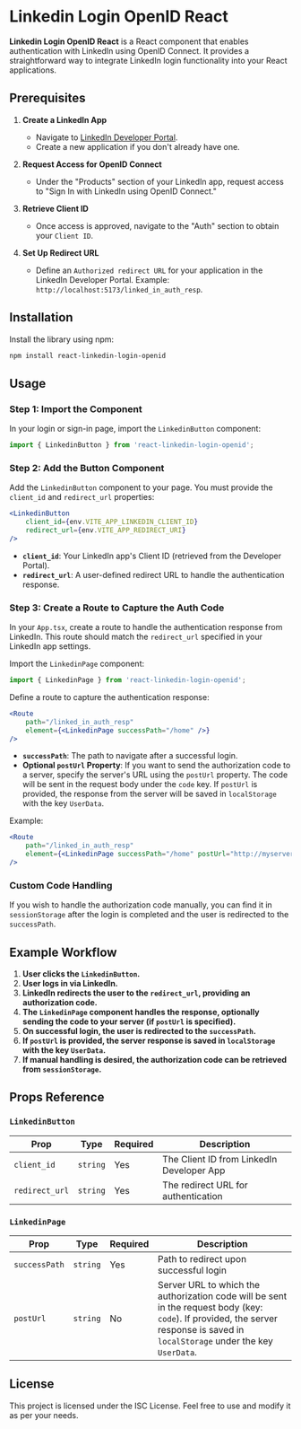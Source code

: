 # Linkedin Login OpenID React

**Linkedin Login OpenID React** is a React component that enables authentication with LinkedIn using OpenID Connect. It provides a straightforward way to integrate LinkedIn login functionality into your React applications.

## Prerequisites

1. **Create a LinkedIn App**
   - Navigate to [LinkedIn Developer Portal](https://developer.linkedin.com/).
   - Create a new application if you don't already have one.
   
2. **Request Access for OpenID Connect**
   - Under the "Products" section of your LinkedIn app, request access to "Sign In with LinkedIn using OpenID Connect."

3. **Retrieve Client ID**
   - Once access is approved, navigate to the "Auth" section to obtain your `Client ID`.

4. **Set Up Redirect URL**
   - Define an `Authorized redirect URL` for your application in the LinkedIn Developer Portal. Example: `http://localhost:5173/linked_in_auth_resp`.

## Installation

Install the library using npm:

```bash
npm install react-linkedin-login-openid
```

## Usage

### Step 1: Import the Component

In your login or sign-in page, import the `LinkedinButton` component:

```javascript
import { LinkedinButton } from 'react-linkedin-login-openid';
```

### Step 2: Add the Button Component

Add the `LinkedinButton` component to your page. You must provide the `client_id` and `redirect_url` properties:

```jsx
<LinkedinButton
    client_id={env.VITE_APP_LINKEDIN_CLIENT_ID}
    redirect_url={env.VITE_APP_REDIRECT_URI}
/>
```

- **`client_id`**: Your LinkedIn app's Client ID (retrieved from the Developer Portal).
- **`redirect_url`**: A user-defined redirect URL to handle the authentication response.

### Step 3: Create a Route to Capture the Auth Code

In your `App.tsx`, create a route to handle the authentication response from LinkedIn. This route should match the `redirect_url` specified in your LinkedIn app settings.

Import the `LinkedinPage` component:

```javascript
import { LinkedinPage } from 'react-linkedin-login-openid';
```

Define a route to capture the authentication response:

```jsx
<Route
    path="/linked_in_auth_resp"
    element={<LinkedinPage successPath="/home" />}
/>
```

- **`successPath`**: The path to navigate after a successful login.
- **Optional `postUrl` Property**: If you want to send the authorization code to a server, specify the server's URL using the `postUrl` property. The code will be sent in the request body under the `code` key. If `postUrl` is provided, the response from the server will be saved in `localStorage` with the key `UserData`.

Example:

```jsx
<Route
    path="/linked_in_auth_resp"
    element={<LinkedinPage successPath="/home" postUrl="http://myserver.com/login" />}
/>
```

### Custom Code Handling

If you wish to handle the authorization code manually, you can find it in `sessionStorage` after the login is completed and the user is redirected to the `successPath`.

## Example Workflow

1. **User clicks the `LinkedinButton`.**
2. **User logs in via LinkedIn.**
3. **LinkedIn redirects the user to the `redirect_url`, providing an authorization code.**
4. **The `LinkedinPage` component handles the response, optionally sending the code to your server (if `postUrl` is specified).**
5. **On successful login, the user is redirected to the `successPath`.**
6. **If `postUrl` is provided, the server response is saved in `localStorage` with the key `UserData`.**
7. **If manual handling is desired, the authorization code can be retrieved from `sessionStorage`.**

## Props Reference

### `LinkedinButton`
| Prop           | Type     | Required | Description                               |
|----------------|----------|----------|-------------------------------------------|
| `client_id`    | `string` | Yes      | The Client ID from LinkedIn Developer App |
| `redirect_url` | `string` | Yes      | The redirect URL for authentication       |

### `LinkedinPage`
| Prop           | Type     | Required | Description                                                                                   |
|----------------|----------|----------|-----------------------------------------------------------------------------------------------|
| `successPath`  | `string` | Yes      | Path to redirect upon successful login                                                       |
| `postUrl`      | `string` | No       | Server URL to which the authorization code will be sent in the request body (key: `code`). If provided, the server response is saved in `localStorage` under the key `UserData`. |

## License

This project is licensed under the ISC License. Feel free to use and modify it as per your needs.
